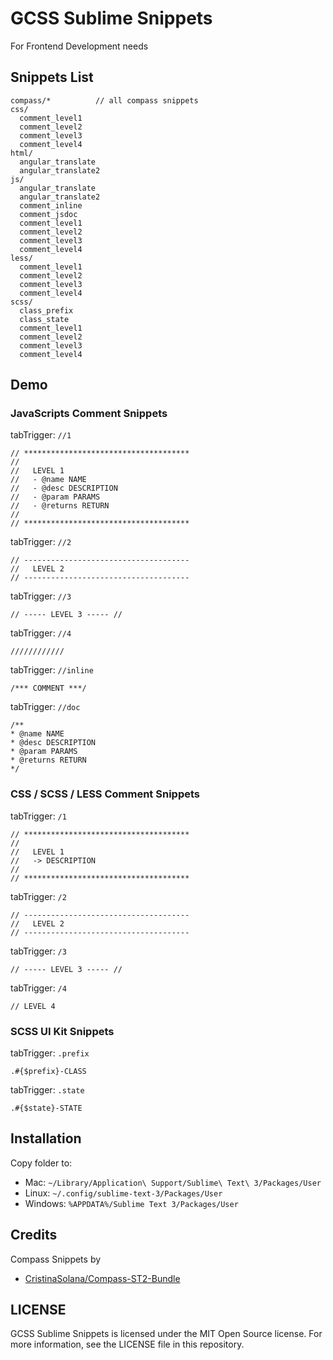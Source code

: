# GCSS Sublime Snippets

For Frontend Development needs 


## Snippets List

```
compass/*          // all compass snippets
css/
  comment_level1
  comment_level2
  comment_level3
  comment_level4
html/
  angular_translate
  angular_translate2
js/
  angular_translate
  angular_translate2
  comment_inline
  comment_jsdoc
  comment_level1
  comment_level2
  comment_level3
  comment_level4
less/
  comment_level1
  comment_level2
  comment_level3
  comment_level4
scss/
  class_prefix
  class_state
  comment_level1
  comment_level2
  comment_level3
  comment_level4
```


## Demo

### JavaScripts Comment Snippets

tabTrigger: `//1`

```
// *************************************
//
//   LEVEL 1
//   - @name NAME
//   - @desc DESCRIPTION
//   - @param PARAMS
//   - @returns RETURN
//
// *************************************
```

tabTrigger: `//2`

```
// -------------------------------------
//   LEVEL 2
// -------------------------------------
```

tabTrigger: `//3`

```
// ----- LEVEL 3 ----- //
```

tabTrigger: `//4`

```
////////////
```

tabTrigger: `//inline`

```
/*** COMMENT ***/ 
```

tabTrigger: `//doc`

```
/** 
* @name NAME
* @desc DESCRIPTION
* @param PARAMS
* @returns RETURN
*/ 
```


### CSS / SCSS / LESS Comment Snippets

tabTrigger: `/1`

```
// *************************************
//
//   LEVEL 1
//   -> DESCRIPTION
//
// *************************************
```

tabTrigger: `/2`

```
// -------------------------------------
//   LEVEL 2
// -------------------------------------
```

tabTrigger: `/3`

```
// ----- LEVEL 3 ----- //
```

tabTrigger: `/4`

```
// LEVEL 4
```


### SCSS UI Kit Snippets

tabTrigger: `.prefix`

```
.#{$prefix}-CLASS
```

tabTrigger: `.state`

```
.#{$state}-STATE
```


## Installation

Copy folder to:

- Mac: `~/Library/Application\ Support/Sublime\ Text\ 3/Packages/User`
- Linux: `~/.config/sublime-text-3/Packages/User`
- Windows: `%APPDATA%/Sublime Text 3/Packages/User`


## Credits

Compass Snippets by 
 - [CristinaSolana/Compass-ST2-Bundle](https://github.com/CristinaSolana/Compass-ST2-Bundle)


## LICENSE

GCSS Sublime Snippets is licensed under the MIT Open Source license. For more information, see the LICENSE file in this repository.
